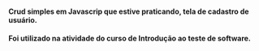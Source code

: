 #### Crud simples em Javascrip que estive praticando, tela de cadastro de usuário.
#### Foi utilizado na atividade do curso de Introdução ao teste de software.
